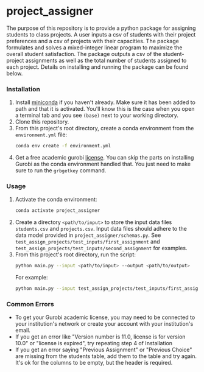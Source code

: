 # project_assigner
The purpose of this repository is to provide a python package for assigning students to
class projects. A user inputs a csv of students with their project preferences
and a csv of projects with their capacities. The package formulates and solves
a mixed-integer linear program to maximize the overall student satisfaction.
The package outputs a csv of the student-project assignments as well as the total
number of students assigned to each project. Details on installing and running
the package can be found below.


### Installation
1. Install [miniconda](https://docs.conda.io/en/latest/miniconda.html) if you
haven't already. Make sure it has been added to path and that it is activated.
You'll know this is the case when you open a terminal tab and you see `(base)`
next to your working directory.
2. Clone this repository.
3. From this project's root directory, create a conda environment from the `environment.yml` file:
    ```bash
    conda env create -f environment.yml
    ```
4. Get a free academic gurobi [license](https://www.gurobi.com/academia/academic-program-and-licenses/).
You can skip the parts on installing Gurobi as the conda environment handled that. You just need to make
sure to run the `grbgetkey` command.

### Usage
1. Activate the conda environment:
    ```bash
    conda activate project_assigner
    ```
2. Create a directory `<path/to/input>` to store the input data files `students.csv`
and `projects.csv`. Input data files should adhere to the data model provided in
`project_assigner/schemas.py`. See `test_assign_projects/test_inputs/first_assignment`
and `test_assign_projects/test_inputs/second_assignment` for examples.
3. From this project's root directory, run the script:
    ```bash
    python main.py --input <path/to/input> --output <path/to/output>
    ```
    For example:
    ```bash
    python main.py --input test_assign_projects/test_inputs/first_assignment --output example_output
    ```

### Common Errors
* To get your Gurobi academic license, you may need to be connected to your
institution's network or create your account with your institution's email.
* If you get an error like "Version number is 11.0, license is for version 10.0"
or "license is expired", try repeating step 4 of Installation
* If you get an error saying "Previous Assignment" or "Previous Choice" are missing
from the students table, add them to the table and try again. It's ok for the columns
to be empty, but the header is required.
